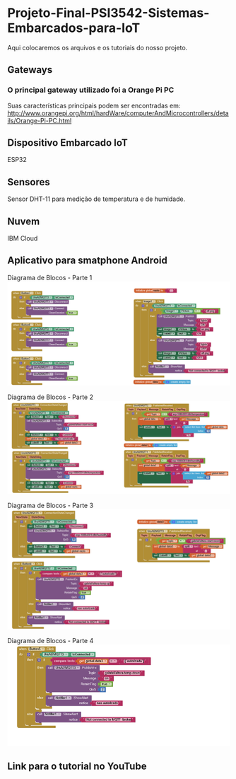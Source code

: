 # Projeto-Final-PSI3542-Sistemas-Embarcados-para-IoT
Aqui colocaremos os arquivos e os tutoriais do nosso projeto.

## Gateways
### O principal gateway utilizado foi a Orange Pi PC
Suas características principais podem ser encontradas em: http://www.orangepi.org/html/hardWare/computerAndMicrocontrollers/details/Orange-Pi-PC.html

## Dispositivo Embarcado IoT
ESP32

## Sensores
Sensor DHT-11 para medição de temperatura e de humidade.

## Nuvem
IBM Cloud

## Aplicativo para smatphone Android
Diagrama de Blocos - Parte 1
![img1](https://github.com/fisotcsao/Projeto-Final-PSI3542-Sistemas-Embarcados-para-IoT/blob/main/IMAGENS/APLICATIVO/diagrama_blocos_app_inventor_parte_1.png?raw=true "Diagrama de Blocos - Parte 1")

Diagrama de Blocos - Parte 2
![img2](https://github.com/fisotcsao/Projeto-Final-PSI3542-Sistemas-Embarcados-para-IoT/blob/main/IMAGENS/APLICATIVO/diagrama_blocos_app_inventor_parte_2.png?raw=true "Diagrama de Blocos - Parte 2")

Diagrama de Blocos - Parte 3
![img3](https://github.com/fisotcsao/Projeto-Final-PSI3542-Sistemas-Embarcados-para-IoT/blob/main/IMAGENS/APLICATIVO/diagrama_blocos_app_inventor_parte_3.png?raw=true "Diagrama de Blocos - Parte 3")

Diagrama de Blocos - Parte 4
![img4](https://github.com/fisotcsao/Projeto-Final-PSI3542-Sistemas-Embarcados-para-IoT/blob/main/IMAGENS/APLICATIVO/diagrama_blocos_app_inventor_parte_4.png?raw=true "Diagrama de Blocos - Parte 4")

## Link para o tutorial no YouTube


